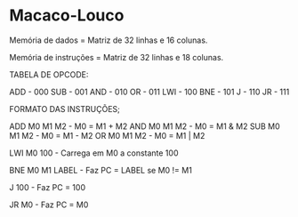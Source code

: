 Macaco-Louco
============

Memória de dados = Matriz de 32 linhas e 16 colunas.

Memória de instruções = Matriz de 32 linhas e 18 colunas.

TABELA DE OPCODE:

ADD  - 	000
SUB  - 	001
AND  -	010
OR   - 	011
LWI  - 	100
BNE  -	101
J    - 	110
JR   - 	111

FORMATO DAS INSTRUÇÕES;

ADD M0 M1 M2 - M0 = M1 + M2
AND M0 M1 M2 - M0 = M1 & M2
SUB M0 M1 M2 - M0 = M1 - M2
OR M0 M1 M2 - M0 = M1 | M2

LWI M0 100 - Carrega em M0 a constante 100

BNE M0 M1 LABEL - Faz PC = LABEL se M0 != M1

J 100 - Faz PC = 100

JR M0 - Faz PC = M0

